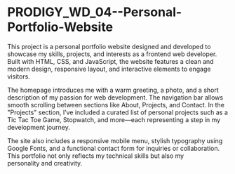 # PRODIGY_WD_04--Personal-Portfolio-Website
This project is a personal portfolio website designed and developed to showcase my skills, projects, and interests as a frontend web developer. Built with HTML, CSS, and JavaScript, the website features a clean and modern design, responsive layout, and interactive elements to engage visitors.

The homepage introduces me with a warm greeting, a photo, and a short description of my passion for web development. The navigation bar allows smooth scrolling between sections like About, Projects, and Contact. In the "Projects" section, I’ve included a curated list of personal projects such as a Tic Tac Toe Game, Stopwatch, and more—each representing a step in my development journey.

The site also includes a responsive mobile menu, stylish typography using Google Fonts, and a functional contact form for inquiries or collaboration. This portfolio not only reflects my technical skills but also my personality and creativity.
